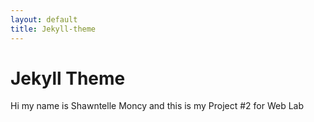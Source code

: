 ```yaml
---
layout: default
title: Jekyll-theme
---
```


<h1>Jekyll Theme</h1>
<p>Hi my name is Shawntelle Moncy and this is my Project #2 for Web Lab</p>

<p></p>
